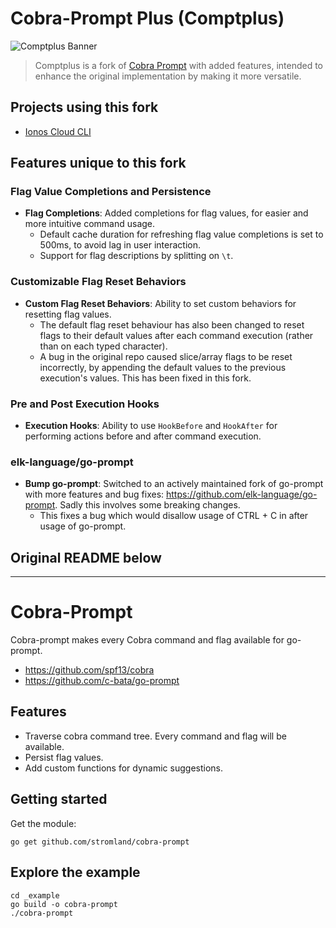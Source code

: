 # Cobra-Prompt Plus (Comptplus)

![Comptplus Banner](https://github.com/avirtopeanu-ionos/cobra-prompt/assets/100703584/9a4b23f1-5f7e-4e76-89f3-010a799158f5)

> Comptplus is a fork of [Cobra Prompt](https://github.com/stromland/cobra-prompt) with added features, intended to enhance the original implementation by making it more versatile.

## Projects using this fork
- [Ionos Cloud CLI](https://github.com/ionos-cloud/ionosctl/)

## Features unique to this fork
### Flag Value Completions and Persistence
- **Flag Completions**: Added completions for flag values, for easier and more intuitive command usage.
    - Default cache duration for refreshing flag value completions is set to 500ms, to avoid lag in user interaction.
    - Support for flag descriptions by splitting on `\t`.

### Customizable Flag Reset Behaviors
- **Custom Flag Reset Behaviors**: Ability to set custom behaviors for resetting flag values.
    - The default flag reset behaviour has also been changed to reset flags to their default values after each command execution (rather than on each typed character).
    - A bug in the original repo caused slice/array flags to be reset incorrectly, by appending the default values to the previous execution's values. This has been fixed in this fork.

### Pre and Post Execution Hooks
- **Execution Hooks**: Ability to use `HookBefore` and `HookAfter` for performing actions before and after command execution.

### elk-language/go-prompt
- **Bump go-prompt**: Switched to an actively maintained fork of go-prompt with more features and bug fixes: https://github.com/elk-language/go-prompt. Sadly this involves some breaking changes.
    - This fixes a bug which would disallow usage of CTRL + C in after usage of go-prompt.  


## Original README below

-----

# Cobra-Prompt

Cobra-prompt makes every Cobra command and flag available for go-prompt.
- https://github.com/spf13/cobra
- https://github.com/c-bata/go-prompt


## Features

- Traverse cobra command tree. Every command and flag will be available.
- Persist flag values.
- Add custom functions for dynamic suggestions.

## Getting started

Get the module:

```
go get github.com/stromland/cobra-prompt
```

## Explore the example

```
cd _example
go build -o cobra-prompt
./cobra-prompt
```
